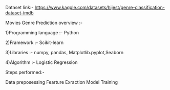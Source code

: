 Dataset link:-
https://www.kaggle.com/datasets/hijest/genre-classification-dataset-imdb

Movies Genre Prediction
overview :-

1)Programming language :- Python

2)Framework :- Scikit-learn

3)Libraries :- numpy, pandas, Matplotlib.pyplot,Seaborn

4)Algorithm :- Logistic Regression

Steps performed:-

Data preposessing Fearture Exraction Model Training
